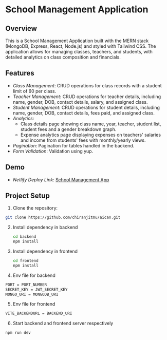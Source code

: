 # School Management Application

## Overview
This is a School Management Application built with the MERN stack (MongoDB, Express, React, Node.js) and styled with Tailwind CSS. The application allows for managing classes, teachers, and students, with detailed analytics on class composition and financials.

## Features
- *Class Management*: CRUD operations for class records with a student limit of 60 per class.
- *Teacher Management*: CRUD operations for teacher details, including name, gender, DOB, contact details, salary, and assigned class.
- *Student Management*: CRUD operations for student details, including name, gender, DOB, contact details, fees paid, and assigned class.
- *Analytics*:
  - Class details page showing class name, year, teacher, student list, student fees and a gender breakdown graph.
  - Expense analytics page displaying expenses on teachers' salaries and income from students' fees with monthly/yearly views.
- *Pagination*: Pagination for tables handled in the backend.
- *Form Validation*: Validation using yup.

## Demo
- *Netlify Deploy Link*: [School Management App](#)


## Project Setup

1.  Clone the repository:
   ```bash
   git clone https://github.com/chiranjitmu/aican.git
   ```
2. Install dependency in backend
   ```bash
   cd backend 
   npm install   
   ```
3. Install dependency in frontend
   ```bash
   cd frontend
   npm install   
   ```
4. Env file for backend
```bash
PORT = PORT_NUMBER
SECRET_KEY = JWT_SECRET_KEY
MONGO_URI = MONGODB_URI
```
5. Env file for frontend
```bash
VITE_BACKENDURL = BACKEND_URI
```
6. Start backend and frontend server respectively
```bash
npm run dev
```
